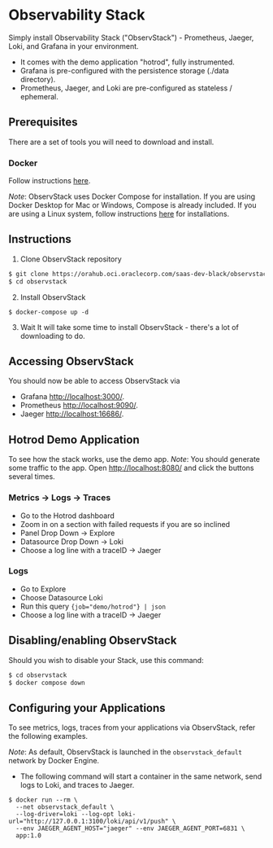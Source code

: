 # Observability Stack

Simply install Observability Stack ("ObservStack") - Prometheus, Jaeger, Loki, and Grafana in your environment.

- It comes with the demo application "hotrod", fully instrumented.
- Grafana is pre-configured with the persistence storage (./data directory).
- Prometheus, Jaeger, and Loki are pre-configured as stateless / ephemeral.

## Prerequisites

There are a set of tools you will need to download and install.

### Docker

Follow instructions [here](https://docs.docker.com/install/).

_Note_: ObservStack uses Docker Compose for installation. If you are using Docker Desktop for Mac or Windows, Compose is already included. If you are using a Linux system, follow instructions [here](https://docs.docker.com/compose/install/) for installations. 

## Instructions

1. Clone ObservStack repository
```sh
$ git clone https://orahub.oci.oraclecorp.com/saas-dev-black/observstack.git
$ cd observstack
```

2. Install ObservStack
```
$ docker-compose up -d
```  

3. Wait
It will take some time to install ObservStack - there's a lot of downloading to do.

## Accessing ObservStack

You should now be able to access ObservStack via 
- Grafana [http://localhost:3000/](http://localhost:3000).
- Prometheus [http://localhost:9090/](http://localhost:9090).
- Jaeger [http://localhost:16686/](http://localhost:16686).

## Hotrod Demo Application

To see how the stack works, use the demo app. 
_Note_: You should generate some traffic to the app. Open [http://localhost:8080/](http://localhost:8080) and click the buttons several times.

### Metrics -> Logs -> Traces
- Go to the Hotrod dashboard
- Zoom in on a section with failed requests if you are so inclined
- Panel Drop Down -> Explore
- Datasource Drop Down -> Loki
- Choose a log line with a traceID -> Jaeger

### Logs
- Go to Explore
- Choose Datasource Loki
- Run this query `{job="demo/hotrod"} | json`
- Choose a log line with a traceID -> Jaeger

## Disabling/enabling ObservStack
Should you wish to disable your Stack, use this command:

```sh
$ cd observstack
$ docker compose down
```

## Configuring your Applications

To see metrics, logs, traces from your applications via ObservStack, refer the following examples.

_Note_: As default, ObservStack is launched in the `observstack_default` network by Docker Engine.

- The following command will start a container in the same network, send logs to Loki, and traces to Jaeger. 
```
$ docker run --rm \
  --net observstack_default \
  --log-driver=loki --log-opt loki-url="http://127.0.0.1:3100/loki/api/v1/push" \
  --env JAEGER_AGENT_HOST="jaeger" --env JAEGER_AGENT_PORT=6831 \
  app:1.0 
```

